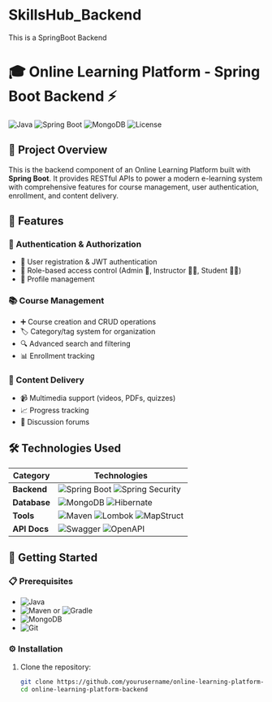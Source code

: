 # SkillsHub_Backend
This is a SpringBoot Backend 
# 🎓 Online Learning Platform - Spring Boot Backend ⚡

![Java](https://img.shields.io/badge/Java-17%2B-orange?logo=openjdk)
![Spring Boot](https://img.shields.io/badge/Spring_Boot-3.x-green?logo=springboot)
![MongoDB](https://img.shields.io/badge/MongoDB-%234ea94b.svg?logo=mongodb&logoColor=white)
![License](https://img.shields.io/badge/License-MIT-brightgreen)

## 🌟 Project Overview

This is the backend component of an Online Learning Platform built with **Spring Boot**. It provides RESTful APIs to power a modern e-learning system with comprehensive features for course management, user authentication, enrollment, and content delivery.

## 🚀 Features

### 🔐 Authentication & Authorization
- 📝 User registration & JWT authentication
- 🔑 Role-based access control (Admin 👑, Instructor 🧑‍🏫, Student 👨‍🎓)
- 👤 Profile management

### 📚 Course Management
- ➕ Course creation and CRUD operations
- 🏷️ Category/tag system for organization
- 🔍 Advanced search and filtering
- 📊 Enrollment tracking

### 🎥 Content Delivery
- 📹 Multimedia support (videos, PDFs, quizzes)
- 📈 Progress tracking
- 💬 Discussion forums

## 🛠️ Technologies Used

| Category       | Technologies                                                                 |
|----------------|-----------------------------------------------------------------------------|
| **Backend**    | ![Spring Boot](https://img.shields.io/badge/-Spring_Boot-6DB33F?logo=springboot) ![Spring Security](https://img.shields.io/badge/-Spring_Security-6DB33F?logo=springsecurity) |
| **Database**   | ![MongoDB](https://img.shields.io/badge/MongoDB-%234ea94b.svg?logo=mongodb&logoColor=white) ![Hibernate](https://img.shields.io/badge/-Hibernate-59666C?logo=hibernate) |
| **Tools**      | ![Maven](https://img.shields.io/badge/-Maven-C71A36?logo=apachemaven) ![Lombok](https://img.shields.io/badge/-Lombok-pink) ![MapStruct](https://img.shields.io/badge/-MapStruct-blue) |
| **API Docs**   | ![Swagger](https://img.shields.io/badge/-Swagger-85EA2D?logo=swagger) ![OpenAPI](https://img.shields.io/badge/-OpenAPI-6BA539?logo=openapiinitiative) |


## 🏁 Getting Started

### 📋 Prerequisites

- ![Java](https://img.shields.io/badge/-JDK_17%2B-orange?logo=openjdk)
- ![Maven](https://img.shields.io/badge/-Maven_3.8%2B-C71A36?logo=apachemaven) or ![Gradle](https://img.shields.io/badge/-Gradle_7.x-02303A?logo=gradle)
- ![MongoDB](https://img.shields.io/badge/MongoDB-%234ea94b.svg?logo=mongodb&logoColor=white)
- ![Git](https://img.shields.io/badge/-Git-F05032?logo=git)

### ⚙️ Installation

1. Clone the repository:
   ```bash
   git clone https://github.com/yourusername/online-learning-platform-backend.git
   cd online-learning-platform-backend